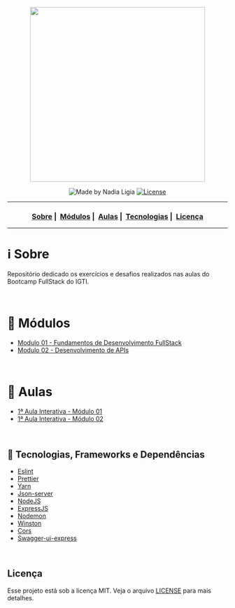 <p align="center">
  <img src="assets/logo.jpeg" width="400">
</p>

<p align="center">
  <img alt="Made by Nadia Ligia" src="https://img.shields.io/badge/made%20by-Nadia%20Ligia-informational">
  
  <a href="license.md">
  <img alt="License" src="https://img.shields.io/badge/License-MIT-informational">
  </a>
</p>

___

<h3 align="center">
  <a href="#information_source-sobre">Sobre</a>&nbsp;|&nbsp;
  <a href="#book-modulos">Módulos</a>&nbsp;|&nbsp;
  <a href="#book-aulas">Aulas</a>&nbsp;|&nbsp;
  <a href="#rocket-tecnologias-frameworks-dependencias">Tecnologias</a>&nbsp;|&nbsp;
  <a href="#licença">Licença</a>
</h3>

___

# :information_source: Sobre

Repositório dedicado os exercícios e desafios realizados nas aulas do Bootcamp FullStack do IGTI.

<br>

# :book: Módulos

- [Modulo 01 - Fundamentos de Desenvolvimento FullStack](./Modulo-01)
- [Modulo 02 - Desenvolvimento de APIs](./Modulo-02)

<br>

# :book: Aulas

- [1ª Aula Interativa - Módulo 01](./Aulas/fake-backend)
- [1ª Aula Interativa - Módulo 02](./Aulas/brasileirao)

<br>

## :rocket: Tecnologias, Frameworks e Dependências

- [Eslint](https://eslint.org)
- [Prettier](https://prettier.io)
- [Yarn](https://yarnpkg.com)
- [Json-server](https://www.npmjs.com/package/json-server)
- [NodeJS](https://nodejs.org/en/)
- [ExpressJS](https://expressjs.com/pt-br/)
- [Nodemon](https://www.npmjs.com/package/nodemon)
- [Winston](https://www.npmjs.com/package/winston)
- [Cors](https://www.npmjs.com/package/cors)
- [Swagger-ui-express](https://www.npmjs.com/package/swagger-ui-express)

<br>

## Licença 

Esse projeto está sob a licença MIT. Veja o arquivo [LICENSE](LICENSE) para mais detalhes.